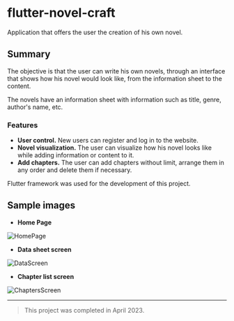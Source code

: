 # flutter-novel-craft
Application that offers the user the creation of his own novel.

## Summary
The objective is that the user can write his own novels, through an interface that shows how his novel would look like, from the information sheet to the content.

The novels have an information sheet with information such as title, genre, author's name, etc.

### Features
- **User control.** New users can register and log in to the website.
- **Novel visualization.** The user can visualize how his novel looks like while adding information or content to it.
- **Add chapters.** The user can add chapters without limit, arrange them in any order and delete them if necessary.

Flutter framework was used for the development of this project.

## Sample images
- **Home Page**
 
![HomePage](https://github.com/victorgs99/flutter-novel-craft/assets/88992579/74369459-8b48-4c11-97b9-0e8260899dfd)


- **Data sheet screen**

![DataScreen](https://github.com/victorgs99/flutter-novel-craft/assets/88992579/2d151517-8dee-4a66-8af7-2eda40a9f12a)


- **Chapter list screen**

![ChaptersScreen](https://github.com/victorgs99/flutter-novel-craft/assets/88992579/88610d33-40c0-4e2a-9491-9e3c094ba74c)

___

> This project was completed in April 2023.


